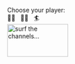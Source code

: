 Choose your player:
<br>🏄‍♂️&nbsp;&nbsp;&nbsp;🏄‍♀️&nbsp;&nbsp;&nbsp;🏄
<br><img src="img/TV.GIF" alt="surf the channels..." width="140" height="75">
